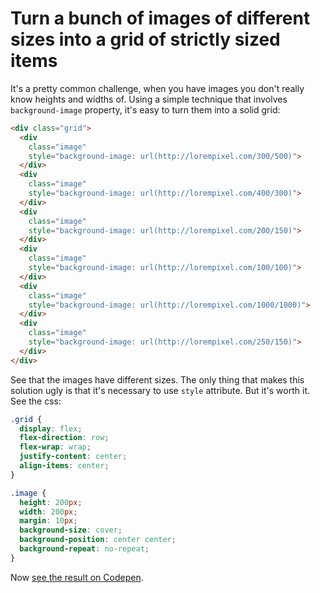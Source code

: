 # Turn a bunch of images of different sizes into a grid of strictly sized items

It's a pretty common challenge, when you have images you don't really know heights and widths of. Using a simple technique that involves `background-image` property, it's easy to turn them into a solid grid:

```html
<div class="grid">
  <div
    class="image"
    style="background-image: url(http://lorempixel.com/300/500)">
  </div>
  <div
    class="image"
    style="background-image: url(http://lorempixel.com/400/300)">
  </div>
  <div
    class="image"
    style="background-image: url(http://lorempixel.com/200/150)">
  </div>
  <div
    class="image"
    style="background-image: url(http://lorempixel.com/100/100)">
  </div>
  <div
    class="image"
    style="background-image: url(http://lorempixel.com/1000/1000)">
  </div>
  <div
    class="image"
    style="background-image: url(http://lorempixel.com/250/150)">
  </div>
</div>
```

See that the images have different sizes. The only thing that makes this solution ugly is that it's necessary to use `style` attribute. But it's worth it. See the css:

```scss
.grid {
  display: flex;
  flex-direction: row;
  flex-wrap: wrap;
  justify-content: center;
  align-items: center;
}

.image {
  height: 200px;
  width: 200px;
  margin: 10px;
  background-size: cover;
  background-position: center center;
  background-repeat: no-repeat;
}
```

Now [see the result on Codepen](http://codepen.io/rishatmuhametshin/pen/GqdkqK?editors=2100).
